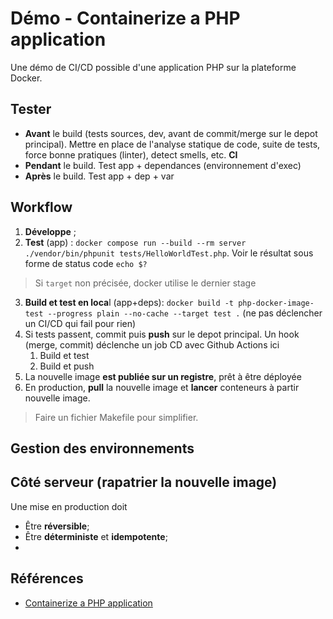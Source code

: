 # Démo - Containerize a PHP application

Une démo de CI/CD possible d'une application PHP sur la plateforme Docker.

## Tester

- **Avant** le build (tests sources, dev, avant de commit/merge sur le depot principal). Mettre en place de l'analyse statique de code, suite de tests, force bonne pratiques (linter), detect smells, etc. **CI**
- **Pendant** le build. Test app + dependances (environnement d'exec)
- **Après** le build. Test app + dep + var

## Workflow

1. **Développe** ;
2. **Test** (app) : `docker compose run --build --rm server ./vendor/bin/phpunit tests/HelloWorldTest.php`. Voir le résultat sous forme de status code `echo $?`

> Si `target` non précisée, docker utilise le dernier stage

3. **Build et test en loca**l (app+deps): `docker build -t php-docker-image-test --progress plain --no-cache --target test .` (ne pas déclencher un CI/CD qui fail pour rien)
4. Si tests passent, commit puis **push** sur le depot principal. Un hook (merge, commit) déclenche un job CD avec Github Actions ici
   1. Build et test
   2. Build et push
5. La nouvelle image **est publiée sur un registre**, prêt à être déployée
6. En production, **pull** la nouvelle image et **lancer** conteneurs à partir nouvelle image.



> Faire un fichier Makefile pour simplifier.

## Gestion des environnements


## Côté serveur (rapatrier la nouvelle image)

Une mise en production doit

- Être **réversible**;
- Être **déterministe** et **idempotente**;
- 

## Références

- [Containerize a PHP application](https://docs.docker.com/guides/php/containerize/)